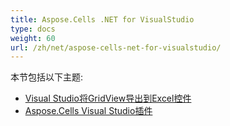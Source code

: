 ```yaml
---
title: Aspose.Cells .NET for VisualStudio
type: docs
weight: 60
url: /zh/net/aspose-cells-net-for-visualstudio/
---
```


本节包括以下主题:

- [Visual Studio将GridView导出到Excel控件](/cells/zh/net/visual-studio-export-gridview-to-excel-control/)
- [Aspose.Cells Visual Studio插件](/cells/zh/net/aspose-cells-visual-studio-plugin/)
